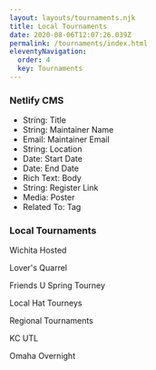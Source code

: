 ```yaml
---
layout: layouts/tournaments.njk
title: Local Tournaments
date: 2020-08-06T12:07:26.039Z
permalink: /tournaments/index.html
eleventyNavigation:
  order: 4
  key: Tournaments
---
```


### Netlify CMS
 - String: Title
 - String: Maintainer Name
 - Email: Maintainer Email
 - String: Location
 - Date: Start Date
 - Date: End Date
 - Rich Text: Body
 - String: Register Link
 - Media: Poster
 - Related To: Tag


### Local Tournaments

Wichita Hosted

Lover's Quarrel

Friends U Spring Tourney

Local Hat Tourneys

Regional Tournaments

KC UTL

‎Omaha Overnight
